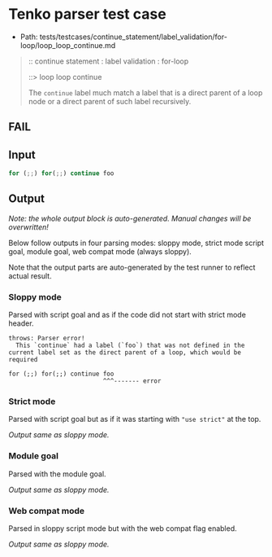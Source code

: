 # Tenko parser test case

- Path: tests/testcases/continue_statement/label_validation/for-loop/loop_loop_continue.md

> :: continue statement : label validation : for-loop
>
> ::> loop loop continue
>
> The `continue` label much match a label that is a direct parent of a loop node or a direct parent of such label recursively.

## FAIL

## Input

`````js
for (;;) for(;;) continue foo
`````

## Output

_Note: the whole output block is auto-generated. Manual changes will be overwritten!_

Below follow outputs in four parsing modes: sloppy mode, strict mode script goal, module goal, web compat mode (always sloppy).

Note that the output parts are auto-generated by the test runner to reflect actual result.

### Sloppy mode

Parsed with script goal and as if the code did not start with strict mode header.

`````
throws: Parser error!
  This `continue` had a label (`foo`) that was not defined in the current label set as the direct parent of a loop, which would be required

for (;;) for(;;) continue foo
                          ^^^------- error
`````

### Strict mode

Parsed with script goal but as if it was starting with `"use strict"` at the top.

_Output same as sloppy mode._

### Module goal

Parsed with the module goal.

_Output same as sloppy mode._

### Web compat mode

Parsed in sloppy script mode but with the web compat flag enabled.

_Output same as sloppy mode._
